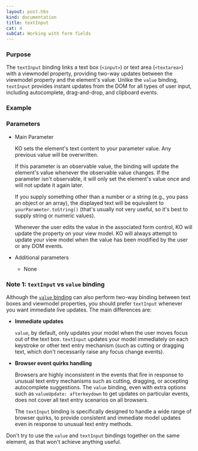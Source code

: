 ```yaml
---
layout: post.hbs
kind: documentation
title: textInput
cat: 4
subCat: Working with form fields
---
```




### Purpose
The `textInput` binding links a text box (`<input>`) or text area (`<textarea>`) with a viewmodel property, providing two-way updates between the viewmodel property and the element's value. Unlike the `value` binding, `textInput` provides instant updates from the DOM for all types of user input, including autocomplete, drag-and-drop, and clipboard events.

### Example

<live-example params='id: "textinput-binding"'></live-example>

### Parameters

  * Main Parameter

    KO sets the element's text content to your parameter value. Any previous value will be overwritten.

    If this parameter is an observable value, the binding will update the element's value whenever the observable value changes. If the parameter isn't observable, it will only set the element's value once and will not update it again later.

    If you supply something other than a number or a string (e.g., you pass an object or an array), the displayed text will be equivalent to `yourParameter.toString()` (that's usually not very useful, so it's best to supply string or numeric values).

    Whenever the user edits the value in the associated form control, KO will update the property on your view model. KO will always attempt to update your view model when the value has been modified by the user or any DOM events.

  * Additional parameters

     * None


### Note 1: `textInput` vs `value` binding

Although the [`value` binding](#value-binding) can also perform two-way binding between text boxes and viewmodel properties, you should prefer `textInput` whenever you want immediate live updates. The main differences are:

  * **Immediate updates**

    `value`, by default, only updates your model when the user moves focus out of the text box. `textInput` updates your model immediately on each keystroke or other text entry mechanism (such as cutting or dragging text, which don't necessarily raise any focus change events).

  * **Browser event quirks handling**

    Browsers are highly inconsistent in the events that fire in response to unusual text entry mechanisms such as cutting, dragging, or accepting autocomplete suggestions. The `value` binding, even with extra options such as `valueUpdate: afterkeydown` to get updates on particular events, does not cover all text entry scenarios on all browsers.

    The `textInput` binding is specifically designed to handle a wide range of browser quirks, to provide consistent and immediate model updates even in response to unusual text entry methods.

Don't try to use the `value` and `textInput` bindings together on the same element, as that won't achieve anything useful.

